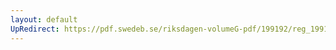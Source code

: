 ```yaml
---
layout: default
UpRedirect: https://pdf.swedeb.se/riksdagen-volumeG-pdf/199192/reg_199192/reg_199192_0302.pdf
---
```

